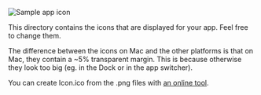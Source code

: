 ![Sample app icon](../assets/icon.svg)

This directory contains the icons that are displayed for your app. Feel free to
change them.

The difference between the icons on Mac and the other platforms is that on Mac,
they contain a ~5% transparent margin. This is because otherwise they look too
big (eg. in the Dock or in the app switcher).

You can create Icon.ico from the .png files with
[an online tool](http://icoconvert.com/Multi_Image_to_one_icon/).
